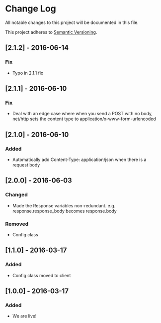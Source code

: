 # Change Log
All notable changes to this project will be documented in this file.

This project adheres to [Semantic Versioning](http://semver.org/).

## [2.1.2] - 2016-06-14
### Fix
- Typo in 2.1.1 fix

## [2.1.1] - 2016-06-10
### Fix
- Deal with an edge case where when you send a POST with no body, net/http sets the content type to application/x-www-form-urlencoded

## [2.1.0] - 2016-06-10
### Added
- Automatically add Content-Type: application/json when there is a request body

## [2.0.0] - 2016-06-03
### Changed
- Made the Response variables non-redundant. e.g. response.response_body becomes response.body

### Removed
- Config class

## [1.1.0] - 2016-03-17
### Added
- Config class moved to client

## [1.0.0] - 2016-03-17
### Added
- We are live!